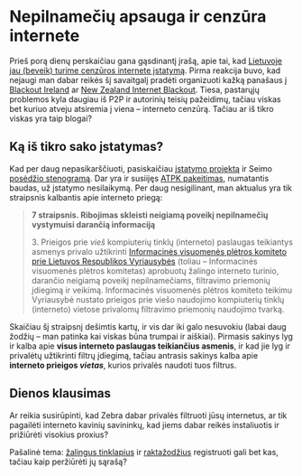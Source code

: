 # Nepilnamečių apsauga ir cenzūra internete

<p>Prieš porą dienų perskaičiau gana gąsdinantį įrašą, apie tai, kad <a href="http://atvirasgalas.blog.hardcore.lt/2009/06/turim_istatyma_vaikuciams.html">Lietuvoje jau (beveik) turime cenzūros internete įstatymą</a>. Pirma reakcija buvo, kad nejaugi man dabar reikės šį savaitgalį pradėti organizuoti kažką panašaus į <a href="http://en.wikipedia.org/wiki/Internet_censorship_in_Ireland">Blackout Ireland</a> ar <a href="http://en.wikipedia.org/wiki/New_Zealand_Internet_Blackout">New Zealand Internet Blackout</a>. Tiesa, pastarųjų problemos kyla daugiau iš P2P ir autorinių teisių pažeidimų, tačiau viskas bet kuriuo atveju atsiremia į viena – interneto cenzūrą. Tačiau ar iš tikro viskas yra taip blogai?<br>
<span id="more-92"></span></p>
<h2>Ką iš tikro sako įstatymas?</h2>
<p>Kad per daug nepasikarščiuoti, pasiskaičiau <a href="http://www3.lrs.lt/pls/inter3/dokpaieska.showdoc_l?p_id=343114">įstatymo projektą</a> ir Seimo <a href="http://www3.lrs.lt/pls/inter3/dokpaieska.showdoc_l?p_id=345111">posėdžio stenogramą</a>. Dar yra ir susiijęs <a href="http://www3.lrs.lt/pls/inter3/dokpaieska.showdoc_l?p_id=332241">ATPK pakeitimas</a>, numatantis baudas, už įstatymo nesilaikymą. Per daug nesigilinant, man aktualus yra tik straipsnis kalbantis apie interneto priegą:</p>
<blockquote>
<p><strong>7 straipsnis. Ribojimas skleisti neigiamą poveikį nepilnamečių vystymuisi darančią informaciją</strong></p>
<p>3. Prieigos prie <dfn title="korektūros klaida projekte?">vieš</dfn> kompiuterių tinklų (interneto) paslaugas teikiantys asmenys privalo užtikrinti <a href="http://www.ivpk.lt/">Informacinės visuomenės plėtros komiteto prie Lietuvos Respublikos Vyriausybės</a> (toliau – Informacinės visuomenės plėtros komitetas) aprobuotų žalingo interneto turinio, darančio neigiamą poveikį nepilnamečiams, filtravimo priemonių įdiegimą ir veikimą. Informacinės visuomenės plėtros komiteto teikimu Vyriausybė nustato prieigos prie viešo naudojimo kompiuterių tinklų (interneto) vietose privalomų filtravimo priemonių naudojimo tvarką.</p>
</blockquote>
<p>Skaičiau šį straipsnį dešimtis kartų, ir vis dar iki galo nesuvokiu (labai daug žodžių – man patinka kai viskas būna trumpai ir aiškiai). Pirmasis sakinys lyg ir kalba apie <strong>visus interneto paslaugas teikiančius asmenis</strong>, ir kad jie lyg ir privalėtų užtikrinti filtrų įdiegimą, tačiau antrasis sakinys kalba apie <strong>interneto prieigos <em>vietas</em></strong>, kurios privalės naudoti tuos filtrus.</p>
<h2>Dienos klausimas</h2>
<p>Ar reikia susirūpinti, kad Zebra dabar privalės filtruoti jūsų internetus, ar tik pagailėti interneto kavinių savininkų, kad jiems dabar reikės instaliuotis ir prižiūrėti visokius proxius?</p>
<p>Pašalinė tema: <a href="http://www.ivpk.lt/filtrai/lt/index.php?id=28">žalingus tinklapius</a> ir <a href="http://www.ivpk.lt/filtrai/lt/index.php?id=29">raktažodžius</a> registruoti gali bet kas, tačiau kaip peržiūrėti jų sąrašą?</p>
